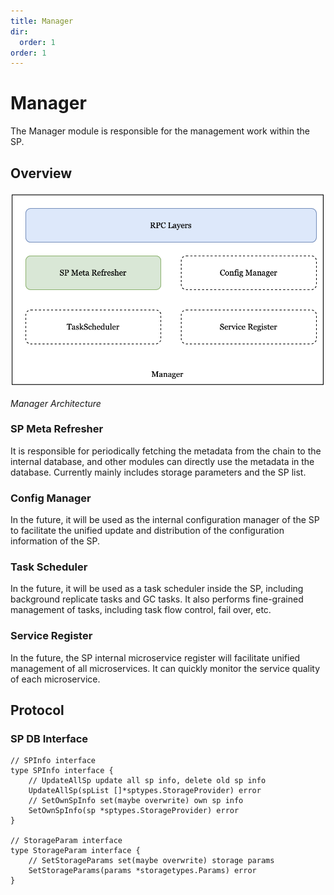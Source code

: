 ```yaml
---
title: Manager
dir:
  order: 1
order: 1
---
```


# Manager
The Manager module is responsible for the management work within the SP.

## Overview
![manager-architecture](../../../../static/asset/08-SP-Manager.jpg)

<div style={{textAlign:"center"}}><i>Manager Architecture</i></div>

### SP Meta Refresher
It is responsible for periodically fetching the metadata from the chain to the internal database, 
and other modules can directly use the metadata in the database. Currently mainly includes storage 
parameters and the SP list.

### Config Manager
In the future, it will be used as the internal configuration manager of the SP to facilitate the 
unified update and distribution of the configuration information of the SP.

### Task Scheduler
In the future, it will be used as a task scheduler inside the SP, including background replicate 
tasks and GC tasks. It also performs fine-grained management of tasks, including task flow control, 
fail over, etc.

### Service Register
In the future, the SP internal microservice register will facilitate unified management of all 
microservices. It can quickly monitor the service quality of each microservice.

## Protocol
### SP DB Interface
```golang
// SPInfo interface
type SPInfo interface {
    // UpdateAllSp update all sp info, delete old sp info
    UpdateAllSp(spList []*sptypes.StorageProvider) error
    // SetOwnSpInfo set(maybe overwrite) own sp info
    SetOwnSpInfo(sp *sptypes.StorageProvider) error
}

// StorageParam interface
type StorageParam interface {
    // SetStorageParams set(maybe overwrite) storage params
    SetStorageParams(params *storagetypes.Params) error
}
```




